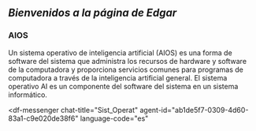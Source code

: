 ## *Bienvenidos a la página de Edgar*

### **AIOS**

Un sistema operativo de inteligencia artificial (AIOS) es una forma de software del sistema que administra los recursos de hardware y software de la computadora y proporciona servicios comunes para programas de computadora a través de la inteligencia artificial general. El sistema operativo AI es un componente del software del sistema en un sistema informático.

<script src="https://www.gstatic.com/dialogflow-console/fast/messenger/bootstrap.js?v=1"></script>
<df-messenger
  chat-title="Sist_Operat"
  agent-id="ab1de5f7-0309-4d60-83a1-c9e020de38f6"
  language-code="es"
></df-messenger>
